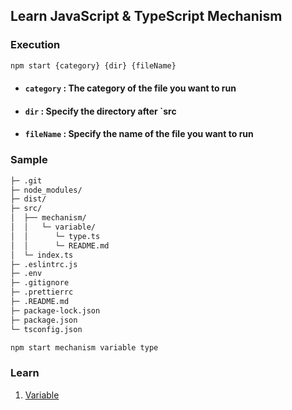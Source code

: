 ## Learn JavaScript & TypeScript Mechanism

### Execution

```bash
npm start {category} {dir} {fileName}
```
-   #### `category` : The category of the file you want to run
-   #### `dir` : Specify the directory after `src
-   #### `fileName` : Specify the name of the file you want to run

### Sample

```txt
├─ .git
├─ node_modules/
├─ dist/
├─ src/
│  ├── mechanism/
│  │   └─ variable/
│  │      └─ type.ts
│  │      └─ README.md
│  └─ index.ts
├─ .eslintrc.js
├─ .env
├─ .gitignore
├─ .prettierrc
├─ .README.md
├─ package-lock.json
├─ package.json
└─ tsconfig.json
```

```bash
npm start mechanism variable type
```

### Learn

1. [Variable](src/mechanism/variable/README.md)
